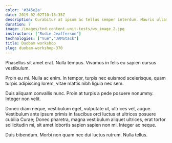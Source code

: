 ```yaml
---
color: '#345e2a'
date: 2019-02-02T10:15:35Z
description: Curabitur at ipsum ac tellus semper interdum. Mauris ullamcorper purus sit amet nulla.
duration: 7
image: /images/tnd-content-unit-tests/ws_image_2.jpg
instructors: ["Rudie Jeafferson"]
technologies: ["Vue","JAMStack"]
title: Duobam workshop
slug: duobam-workshop-370
---
```

Phasellus sit amet erat. Nulla tempus. Vivamus in felis eu sapien cursus vestibulum.

Proin eu mi. Nulla ac enim. In tempor, turpis nec euismod scelerisque, quam turpis adipiscing lorem, vitae mattis nibh ligula nec sem.

Duis aliquam convallis nunc. Proin at turpis a pede posuere nonummy. Integer non velit.

Donec diam neque, vestibulum eget, vulputate ut, ultrices vel, augue. Vestibulum ante ipsum primis in faucibus orci luctus et ultrices posuere cubilia Curae; Donec pharetra, magna vestibulum aliquet ultrices, erat tortor sollicitudin mi, sit amet lobortis sapien sapien non mi. Integer ac neque.

Duis bibendum. Morbi non quam nec dui luctus rutrum. Nulla tellus.
